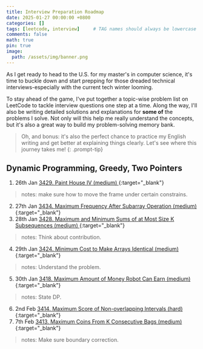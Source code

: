 ```yaml
---
title: Interview Preparation Roadmap
date: 2025-01-27 00:00:00 +0800
categories: []
tags: [leetcode, interview]     # TAG names should always be lowercase
comments: false
math: true
pin: true
image:
  path: /assets/img/banner.png
---
```


As I get ready to head to the U.S. for my master's in computer science, it's time to buckle down 
and start prepping for those dreaded technical interviews-especially with the current tech winter looming.

To stay ahead of the game, I've put together a topic-wise problem list on LeetCode to
tackle interview questions one step at a time. Along the way, I'll also be writing detailed solutions
and explanations for **some of** the problems I solve. Not only will this help me really understand the concepts,
but it's also a great way to build my problem-solving memory bank.

>Oh, and bonus: it's also the perfect chance to practice my English writing and get better
>at explaining things clearly. Let's see where this journey takes me!
{: .prompt-tip}

## Dynamic Programming, Greedy, Two Pointers
1. 26th Jan [3429. Paint House IV (medium) ](https://leetcode.com/submissions/detail/1521095564/){:target="\_blank"}
> notes: make sure how to move the frame under certain constrains.
2. 27th Jan [3434. Maximum Frequency After Subarray Operation (medium) ](https://pyjuan91.github.io/posts/leetcode-maximum-frequency-after-subarray-operation/){:target="\_blank"}
3. 28th Jan [3428. Maximum and Minimum Sums of at Most Size K Subsequences (medium) ](https://leetcode.com/submissions/detail/1522954050/){:target="\_blank"}
> notes: Think about contribution.
4. 29th Jan [3424. Minimum Cost to Make Arrays Identical (medium) ](https://leetcode.com/submissions/detail/1523568599/){:target="\_blank"}
> notes: Understand the problem.
5. 30th Jan [3418. Maximum Amount of Money Robot Can Earn (medium) ](https://leetcode.com/submissions/detail/1525504896/){:target="\_blank"}
> notes: State DP.
6. 2nd Feb [3414. Maximum Score of Non-overlapping Intervals (hard) ](https://pyjuan91.github.io/posts/leetcode-maximum-score-of-non-overlapping-intervals/){:target="\_blank"}
7. 7th Feb [3413. Maximum Coins From K Consecutive Bags (medium) ](https://leetcode.com/submissions/detail/1533887274/){:target="\_blank"}
> notes: Make sure boundary correction.